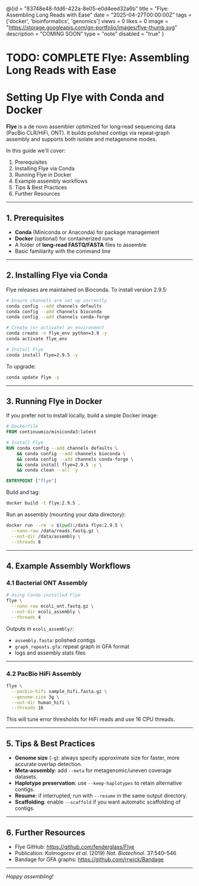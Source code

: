 @{id = "83748e48-fdd6-422a-8e05-e0d4eed32a6b"
  title = "Flye: Assembling Long Reads with Ease"
  date = "2025-04-27T00:00:00Z"
  tags = ['docker', 'bioinformatics', 'genomics']
  views = 0
  likes = 0
  image = "https://storage.googleapis.com/gn-portfolio/images/flye-thumb.svg"
  description = "COMING SOON"
  type = "note"
  disabled = "true"
}
# TODO: COMPLETE Flye: Assembling Long Reads with Ease

# Setting Up Flye with Conda and Docker

**Flye** is a de novo assembler optimized for long‑read sequencing data (PacBio CLR/HiFi, ONT). It builds polished contigs via repeat‑graph assembly and supports both isolate and metagenome modes.

In this guide we'll cover:

1. Prerequisites
2. Installing Flye via Conda
3. Running Flye in Docker
4. Example assembly workflows
5. Tips & Best Practices
6. Further Resources

---

## 1. Prerequisites

- **Conda** (Miniconda or Anaconda) for package management
- **Docker** (optional) for containerized runs
- A folder of **long‑read FASTQ/FASTA** files to assemble
- Basic familiarity with the command line

---

## 2. Installing Flye via Conda

Flye releases are maintained on Bioconda. To install version 2.9.5:

```bash
# Ensure channels are set up correctly
conda config --add channels defaults
conda config --add channels bioconda
conda config --add channels conda-forge

# Create (or activate) an environment
conda create -n flye_env python=3.9 -y
conda activate flye_env

# Install Flye
conda install flye=2.9.5 -y
```

To upgrade:

```bash
conda update flye -y
```

---

## 3. Running Flye in Docker

If you prefer not to install locally, build a simple Docker image:

```dockerfile
# Dockerfile
FROM continuumio/miniconda3:latest

# Install Flye
RUN conda config --add channels defaults \
    && conda config --add channels bioconda \
    && conda config --add channels conda-forge \
    && conda install flye=2.9.5 -y \
    && conda clean --all -y

ENTRYPOINT ["flye"]
```

Build and tag:

```bash
docker build -t flye:2.9.5 .
```

Run an assembly (mounting your data directory):

```bash
docker run --rm -v $(pwd):/data flye:2.9.5 \
  --nano-raw /data/reads.fastq.gz \
  --out-dir /data/assembly \
  --threads 8
```

---

## 4. Example Assembly Workflows

### 4.1 Bacterial ONT Assembly

```bash
# Using Conda-installed Flye
flye \
  --nano-raw ecoli_ont.fastq.gz \
  --out-dir ecoli_assembly \
  --threads 4
```

Outputs in `ecoli_assembly/`:

- `assembly.fasta`: polished contigs
- `graph_repeats.gfa`: repeat graph in GFA format
- logs and assembly stats files

---

### 4.2 PacBio HiFi Assembly

```bash
flye \
  --pacbio-hifi sample_hifi.fasta.gz \
  --genome-size 3g \
  --out-dir human_hifi \
  --threads 16
```

This will tune error thresholds for HiFi reads and use 16 CPU threads.

---

## 5. Tips & Best Practices

- **Genome size** (`-g`): always specify approximate size for faster, more accurate overlap detection.
- **Meta‑assembly**: add `--meta` for metagenomic/uneven coverage datasets.
- **Haplotype preservation**: use `--keep-haplotypes` to retain alternative contigs.
- **Resume**: if interrupted, run with `--resume` in the same output directory.
- **Scaffolding**: enable `--scaffold` if you want automatic scaffolding of contigs.

---

## 6. Further Resources

- Flye GitHub: https://github.com/fenderglass/Flye
- Publication: Kolmogorov *et al.* (2019) *Nat. Biotechnol.* 37:540–546
- Bandage for GFA graphs: https://github.com/rrwick/Bandage

---

*Happy assembling!*

